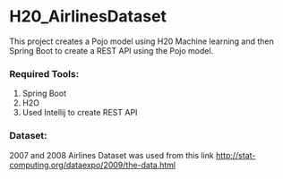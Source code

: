 # H20_AirlinesDataset
This project creates a Pojo model using H20 Machine learning and then Spring Boot to create a REST API using the Pojo model.


### Required Tools:
1. Spring Boot
2. H2O
3. Used Intellij to create REST API


### Dataset:

2007 and 2008 Airlines Dataset was used from this link
http://stat-computing.org/dataexpo/2009/the-data.html

